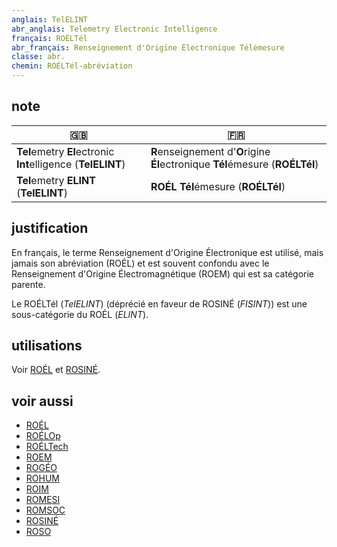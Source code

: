 ```yaml
---
anglais: TelELINT
abr_anglais: Telemetry Electronic Intelligence
français: ROÉLTél
abr_français: Renseignement d'Origine Électronique Télémesure
classe: abr.
chemin: ROÉLTél-abréviation
---
```

## note

🇬🇧 | 🇫🇷
---|---
**Tel**emetry **El**ectronic **Int**elligence (**TelELINT**) | **R**enseignement d'**O**rigine **Él**ectronique **Tél**émesure (**ROÉLTél**)
**Tel**emetry **ELINT** (**TelELINT**) | **ROÉL** **Tél**émesure (**ROÉLTél**)

## justification

En français, le terme Renseignement d'Origine Électronique est utilisé, mais jamais son abréviation (ROÉL) et est souvent confondu avec le Renseignement d'Origine Électromagnétique (ROEM) qui est sa catégorie parente.

Le ROÉLTél (_TelELINT_) (déprécié en faveur de ROSINÉ (_FISINT_)) est une sous-catégorie du ROÉL (_ELINT_).

## utilisations

Voir [ROÉL](ROÉL-abréviation.html) et [ROSINÉ](ROSINÉ-abréviation.html).

## voir aussi

- [ROÉL](ROÉL-abréviation.html)
- [ROÉLOp](ROÉLOp-abréviation.html)
- [ROÉLTech](ROÉLTech-abréviation.html)
- [ROEM](ROEM-abréviation.html)
- [ROGÉO](ROGÉO-abréviation.html)
- [ROHUM](ROHUM-abréviation.html)
- [ROIM](ROIM-abréviation.html)
- [ROMESI](ROMESI-abréviation.html)
- [ROMSOC](ROMSOC-abréviation.html)
- [ROSINÉ](ROSINÉ-abréviation.html)
- [ROSO](ROSO-abréviation.html)

